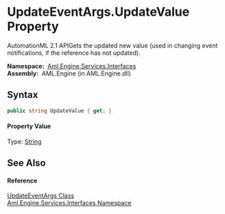 UpdateEventArgs.UpdateValue Property
====================================
AutomationML 2.1 APIGets the updated new value (used in changing event notifications, if the reference has not updated).

  **Namespace:**  [Aml.Engine.Services.Interfaces][1]  
  **Assembly:**  AML.Engine (in AML.Engine.dll)

Syntax
------

```csharp
public string UpdateValue { get; }
```

#### Property Value
Type: [String][2]

See Also
--------

#### Reference
[UpdateEventArgs Class][3]  
[Aml.Engine.Services.Interfaces Namespace][1]  

[1]: ../README.md
[2]: https://docs.microsoft.com/dotnet/api/system.string
[3]: README.md
[4]: https://www.automationml.org
[5]: ../../icons/logoShade.png